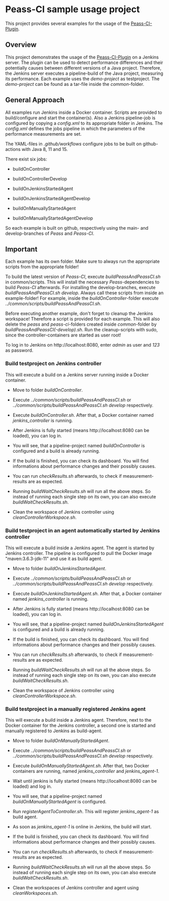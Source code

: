 # Peass-CI sample usage project

This project provides several examples for the usage of the [Peass-CI-Plugin](https://github.com/DaGeRe/peass-ci). 

## Overview
This project demonstrates the usage of the [Peass-CI-Plugin](https://github.com/DaGeRe/peass-ci) on a Jenkins server. The plugin can be used to detect performance differences and their potentially causes between different versions of a Java project. Therefore, the Jenkins server executes a pipeline-build of the Java project, measuring its performance.
Each example uses the *demo-project* as testproject. The *demo-project* can be found as a tar-file inside the *common*-folder.

## General Approach
All examples run Jenkins inside a Docker container. Scripts are provided to build/configure and start the container(s). Also a Jenkins pipeline-job is configured by copying a *config.xml* to its appropriate folder in Jenkins. The *config.xml* defines the jobs pipeline in which the parameters of the performance measurements are set.

The YAML-files in *.github/workflows* configure jobs to be built on github-actions with Java 8, 11 and 15.

There exist six jobs:

* buildOnController

* buildOnControllerDevelop

* buildOnJenkinsStartedAgent

* buildOnJenkinsStartedAgentDevelop

* buildOnManuallyStartedAgent

* buildOnManuallyStartedAgentDevelop

So each example is built on github, respectively using the main- and develop-branches of *Peass* and *Peass-CI*.

## Important
Each example has its own folder. Make sure to always run the appropriate scripts from the appropriate folder!

To build the latest version of *Peass-CI*, execute *buildPeassAndPeassCI.sh* in common/scripts. This will install the necessary *Peass*-dependencies to build *Peass-CI* afterwards. For installing the develop-branches, execute *buildPeassAndPeassCI.sh develop*. Always call these scripts from inside an example-folder! For example, inside the *buildOnController*-folder execute *../common/scripts/buildPeassAndPeassCI.sh*.

Before executing another example, don't forget to cleanup the Jenkins workspace! Therefore a script is provided for each example. This will also delete the *peass* and *peass-ci*-folders created inside *common*-folder by *buildPeassAndPeassCI(-develop).sh*. Run the cleanup-scripts with sudo, since the controller-containers are started as user root!

To log in to Jenkins on http://localhost:8080, enter *admin* as user and *123* as password.

### Build testproject on Jenkins controller
This will execute a build on a Jenkins server running inside a Docker container.

* Move to folder *buildOnController*.

* Execute *../common/scripts/buildPeassAndPeassCI.sh* or *../common/scripts/buildPeassAndPeassCI.sh develop* respectively.

* Execute *buildOnController.sh*. After that, a Docker container named *jenkins_controller* is running.

* After Jenkins is fully started (means http://localhost:8080 can be loaded), you can log in.

* You will see, that a pipeline-project named *buildOnController* is configured and a build is already running.

* If the build is finished, you can check its dashboard. You will find informations about performance changes and their possibly causes.

* You can run *checkResults.sh* afterwards, to check if measurement-results are as expected.

* Running *buildWaitCheckResults.sh* will run all the above steps. So instead of running each single step on its own, you can also execute *buildWaitCheckResults.sh*.

* Clean the workspace of Jenkins controller using *cleanControllerWorkspace.sh*.

### Build testproject in an agent automatically started by Jenkins controller

This will execute a build inside a Jenkins agent. The agent is started by Jenkins controller. The pipeline is configured to pull the Docker image "maven:3.6.3-jdk-11" and use it as build agent.

* Move to folder *buildOnJenkinsStartedAgent*.

* Execute *../common/scripts/buildPeassAndPeassCI.sh* or *../common/scripts/buildPeassAndPeassCI.sh develop* respectively.

* Execute *buildOnJenkinsStartedAgent.sh*. After that, a Docker container named *jenkins_controller* is running.

* After Jenkins is fully started (means http://localhost:8080 can be loaded), you can log in.

* You will see, that a pipeline-project named *buildOnJenkinsStartedAgent* is configured and a build is already running.

* If the build is finished, you can check its dashboard. You will find informations about performance changes and their possibly causes.

* You can run *checkResults.sh* afterwards, to check if measurement-results are as expected.

* Running *buildWaitCheckResults.sh* will run all the above steps. So instead of running each single step on its own, you can also execute *buildWaitCheckResults.sh*.

* Clean the workspace of Jenkins controller using *cleanControllerWorkspace.sh*.

### Build testproject in a manually registered Jenkins agent
This will execute a build inside a Jenkins agent. Therefore, next to the Docker container for the Jenkins controller, a second one is started and manually registered to Jenkins as build-agent. 

* Move to folder *buildOnManuallyStartedAgent*.

* Execute *../common/scripts/buildPeassAndPeassCI.sh* or *../common/scripts/buildPeassAndPeassCI.sh develop* respectively.

* Execute *buildOnManuallyStartedAgent.sh*. After that, two Docker containers are running, named *jenkins_controller* and *jenkins_agent-1*.

* Wait until jenkins is fully started (means http://localhost:8080 can be loaded) and log in.

* You will see, that a pipeline-project named *buildOnManuallyStartedAgent* is configured.

* Run *registerAgentToController.sh*. This will register *jenkins_agent-1* as build agent.

* As soon as *jenkins_agent-1* is online in Jenkins, the build will start.

* If the build is finished, you can check its dashboard. You will find informations about performance changes and their possibly causes.

* You can run *checkResults.sh* afterwards, to check if measurement-results are as expected.

* Running *buildWaitCheckResults.sh* will run all the above steps. So instead of running each single step on its own, you can also execute *buildWaitCheckResults.sh*.

* Clean the workspaces of Jenkins controller and agent using *cleanWorkspaces.sh*.
